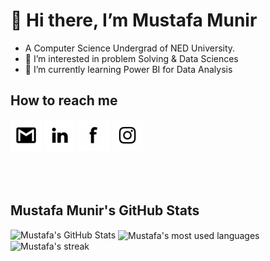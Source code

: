 
<h1>👋 Hi there, I’m Mustafa Munir</h1>




- A Computer Science Undergrad of NED University.
- 👀 I’m interested in problem Solving & Data Sciences
- 🌱 I’m currently learning Power BI for Data Analysis


<h2>How to reach me</h2>
<a href="mailto:mustafamunir10@gmail.com"><img src="icons/gmail.png" width="50" height="50"></a>
<a href="https://www.linkedin.com/in/mm2036/"><img src="icons/linkedin_icon-icons.com_59873.png" width="50" height="50"></a>
<a href="https://www.facebook.com/mm3677"><img src="icons/f.png" width="50" height="50"></a>
<a href="https://www.instagram.com/the_mm_arts/"><img src="icons/ig.png" width="50" height="50"></a>

<br>
</br>
<br>
</br>
<h2>Mustafa Munir's GitHub Stats</h2>

<!---
MustafaMunir123/MustafaMunir123 is a ✨ special ✨ repository because its `README.md` (this file) appears on your GitHub profile.
You can click the Preview link to take a look at your changes.
--->
<img src="https://github-readme-stats.vercel.app/api?username=MustafaMunir123&show_icons=true&hide_border=false&count_private=true&theme=github_dark&count_private=true" alt="Mustafa's GitHub Stats">
<img align="center" alt="Mustafa's most used languages" src="https://github-readme-stats.vercel.app/api/top-langs/?username=MustafaMunir123&layout=compact&langs_count=9&theme=github_dark&count_private=true&exclude_repo=Optifine-Mod-Coder-Pack-1.16.1,Projects"/>
<img src="https://github-readme-streak-stats.herokuapp.com?user=MustafaMunir123&theme=github-dark-blue&count_private=true&date_format=M%20j%5B%2C%20Y%5D" alt="Mustafa's streak")>
     
<!--<code><img height="30" src="https://raw.githubusercontent.com/github/explore/80688e429a7d4ef2fca1e82350fe8e3517d3494d/topics/git/git.png"></code>
<!--<code><img height="30" src="https://raw.githubusercontent.com/github/explore/80688e429a7d4ef2fca1e82350fe8e3517d3494d/topics/terminal/terminal.png"></code>
